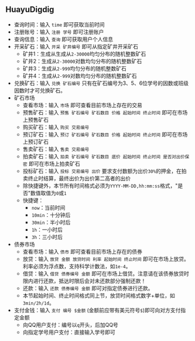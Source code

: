 ## HuayuDigdig

- 查询时间：输入 `time` 即可获取当前时间
- 注册账号：输入 `注册 学号` 即可注册账户
- 查询信息：输入 `查询` 即可获取用户个人信息
- 开采矿石：输入 `开采 矿井编号` 即可从指定矿井开采矿石
    - 矿井1：生成从生成从`2-30000`均匀分布的随机整数矿石
    - 矿井2：生成从`2-30000`对数均匀分布的随机整数矿石
    - 矿井3：生成从`2-999`均匀分布的随机整数矿石
    - 矿井4：生成从`2-999`对数均匀分布的随机整数矿石
- 兑换矿石：输入 `兑换 矿石编号` 只有在矿石编号为3、5、6位学号的因数或班级因数时才可兑换矿石。
- 矿石市场
    - 查看市场：输入 `市场` 即可查看目前市场上存在的交易 
    - 预售矿石：输入 `预售 矿石编号 矿石数目 价格 起始时间 终止时间` 即可在市场上预售矿石
    - 购买矿石：输入 `购买 交易编号`
    - 预订矿石：输入 `预订 矿石编号 矿石数目 价格 起始时间 终止时间` 即可在市场上预订矿石
    - 售卖矿石：输入 `售卖 交易编号`
    - 拍卖矿石：输入 `拍卖 矿石编号 矿石数目 底价 起始时间 终止时间 是否对出价保密` 即可在市场上拍卖矿石
    - 投标矿石：输入 `投标 交易编号 出价` 要求支付数额为出价`30%`的押金，在拍卖终止时结算，最终出价为出价第二高者的出价
    - 除快捷键外，本节所有时间格式必须为`YYYY-MM-DD,hh:mm:ss`格式，"是否"数值取值为`0`或`1`
    - 快捷键：
        - `now`：当前时间
        - `10min`：十分钟后 
        - `30min`：半小时后 
        - `1h`：一小时后 
        - `3h`：三小时后
- 债券市场
    - 查看市场：输入 `债市` 即可查看目前市场上存在的债券
    - 放贷：输入 `放贷 金额 放贷时间 利率 起始时间 终止时间` 即可在市场上放贷。利率必须为浮点数，支持科学计数法，如`1e-4`。
    - 借贷：输入 `借贷 债券编号 金额` 即可在市场上借贷。注意请在该债券放贷时限内进行还款，抵达时限后会对未还款部分强制还款！
    - 还款：输入 `还款 债券编号 金额` 即可对指定债券进行还款。
    - 本节起始时间、终止时间格式同上节，放贷时间格式数字+单位，如`3min/2h/1d`。
- 支付金钱：输入 `支付 编号 $金额` (金额前应带有美元符号`$`)即可向对方支付指定金额
    - 向QQ用户支付：编号以`q`开头，后加QQ号
    - 向指定学号用户支付：直接输入学号即可